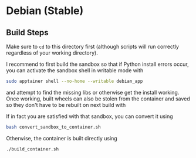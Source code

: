 # Debian (Stable)

## Build Steps

Make sure to `cd` to this directory first (although scripts will run correctly regardless
of your working directory).

I recommend to first build the sandbox so that if Python install errors occur, you
can activate the sandbox shell in writable mode with

```bash
sudo apptainer shell --no-home --writable debian_app
```

and attempt to find the missing libs or otherwise get the install working. Once working,
built wheels can also be stolen from the container and saved so they don't have to be
rebuilt on next build with

If in fact you are satisfied with that sandbox, you can convert it using

```bash
bash convert_sandbox_to_container.sh
```

Otherwise, the container is built directly using

```bash
./build_container.sh
```

